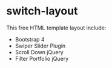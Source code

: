 # switch-layout

This free HTML template layout include:

- Bootstrap 4
- Swiper Slider Plugin
- Scroll Down jQuery
- Filter Portfolio jQuery
